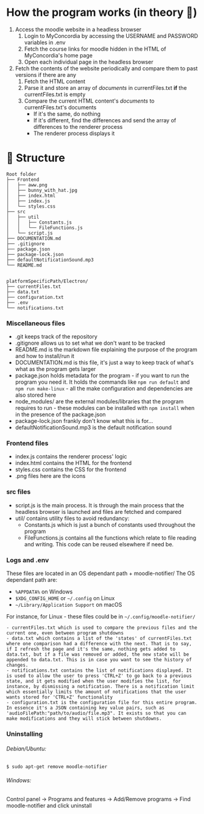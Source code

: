 # How the program works (in theory :eyes:)
1. Access the moodle website in a headless browser
    1. Login to MyConcordia by accessing the USERNAME and PASSWORD variables in .env
    2. Fetch the course links for moodle hidden in the HTML of MyConcordia's home page
    3. Open each individual page in the headless browser
2. Fetch the contents of the website periodically and compare them to past versions if there are any
    1. Fetch the HTML content
    2. Parse it and store an array of *documents* in currentFiles.txt **if** the currentFiles.txt is empty
    3. Compare the current HTML content's *documents* to currentFiles.txt's documents
        - If it's the same, do nothing
        - If it's different, find the differences and send the array of differences to the renderer process
        - The renderer process displays it
# :file_folder: Structure
```
Root folder
├── Frontend
│   ├── aww.png
│   ├── bunny_with_hat.jpg
│   ├── index.html
│   ├── index.js
│   └── styles.css
├── src
│   ├── util
│   │   ├── Constants.js
│   │   └── FileFunctions.js
│   └── script.js
├── DOCUMENTATION.md
├── .gitignore
├── package.json
├── package-lock.json
├── defaultNotificationSound.mp3
└── README.md


platformSpecificPath/Electron/
├── currentFiles.txt
├── data.txt
├── configuration.txt
├── .env
└── notifications.txt
```
### Miscellaneous files
- .git keeps track of the repository
- .gitignore allows us to set what we don't want to be tracked
- README.md is the markdown file explaining the purpose of the program and how to install/run it
- DOCUMENTATION.md is this file, it's just a way to keep track of what's what as the program gets larger
- package.json holds metadata for the program - if you want to run the program you need it. It holds the commands like `npm run default` and `npm run make-linux` - all the make configuration and dependencies are also stored here
- node_modules/ are the external modules/libraries that the program requires to run - these modules can be installed with `npm install` when in the presence of the package.json
- package-lock.json frankly don't know what this is for...
- defaultNotificationSound.mp3 is the default notification sound

### Frontend files
- index.js contains the renderer process' logic 
- index.html contains the HTML for the frontend
- styles.css contains the CSS for the frontend
- .png files here are the icons

### src files
- script.js is the main process. It is through the main process that the headless browser is launched and files are fetched and compared
- util/ contains utility files to avoid redundancy:
    - Constants.js which is just a bunch of constants used throughout the program
    - FileFunctions.js contains all the functions which relate to file reading and writing. This code can be reused elsewhere if need be.

### Logs and .env
These files are located in an OS dependant path + moodle-notifier/
The OS dependant path are:
- `%APPDATA%` on Windows
- `$XDG_CONFIG_HOME` or `~/.config` on Linux
- `~/Library/Application Support` on macOS

For instance, for Linux - these files could be in `~/.config/moodle-notifier/`

    - currentFiles.txt which is used to compare the previous files and the current one, even between program shutdowns
    - data.txt which contains a list of the 'states' of currentFiles.txt where one comparison had a difference with the next. That is to say, if I refresh the page and it's the same, nothing gets added to data.txt, but if a file was removed or added, the new state will be appended to data.txt. This is in case you want to see the history of changes.
    - notifications.txt contains the list of notifications displayed. It is used to allow the user to press 'CTRL+Z' to go back to a previous state, and it gets modified when the user modifies the list, for instance, by dismissing a notification. There is a notification limit which essentially limits the amount of notifications that the user wants stored for 'CTRL+Z' functionality
    - configuration.txt is the configuration file for this entire program. In essence it's a JSON containing key value pairs, such as 'audioFilePath:"path/to/audio/file.mp3". It exists so that you can make modifications and they will stick between shutdowns.

### Uninstalling

###### Debian/Ubuntu:
`$ sudo apt-get remove moodle-notifier`

###### Windows:
Control panel -> Programs and features -> Add/Remove programs -> Find moodle-notifier and click uninstall
